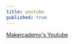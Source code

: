 ```yaml
---
title: youtube
published: true
---
```

[Makercademy's Youtube](https://www.youtube.com/channel/UCaHYUkznTW3c50MURxE1hOg)
